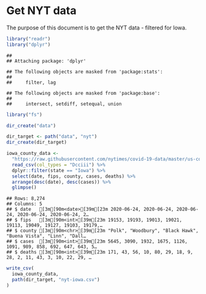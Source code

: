 Get NYT data
================

The purpose of this document is to get the NYT data - filtered for Iowa.

``` r
library("readr")
library("dplyr")
```

    ## 
    ## Attaching package: 'dplyr'

    ## The following objects are masked from 'package:stats':
    ## 
    ##     filter, lag

    ## The following objects are masked from 'package:base':
    ## 
    ##     intersect, setdiff, setequal, union

``` r
library("fs")
```

``` r
dir_create("data")

dir_target <- path("data", "nyt")
dir_create(dir_target)
```

``` r
iowa_county_data <- 
  "https://raw.githubusercontent.com/nytimes/covid-19-data/master/us-counties.csv" %>%
  read_csv(col_types = "Dcciii") %>%
  dplyr::filter(state == "Iowa") %>%
  select(date, fips, county, cases, deaths) %>%
  arrange(desc(date), desc(cases)) %>%
  glimpse()
```

    ## Rows: 8,274
    ## Columns: 5
    ## $ date   [3m[90m<date>[39m[23m 2020-06-24, 2020-06-24, 2020-06-24, 2020-06-24, 2020-06-24, 2…
    ## $ fips   [3m[90m<int>[39m[23m 19153, 19193, 19013, 19021, 19113, 19049, 19127, 19103, 19179,…
    ## $ county [3m[90m<chr>[39m[23m "Polk", "Woodbury", "Black Hawk", "Buena Vista", "Linn", "Dall…
    ## $ cases  [3m[90m<int>[39m[23m 5645, 3090, 1932, 1675, 1126, 1091, 989, 858, 692, 647, 643, 5…
    ## $ deaths [3m[90m<int>[39m[23m 171, 43, 56, 10, 80, 29, 18, 9, 28, 2, 11, 43, 3, 10, 22, 29, …

``` r
write_csv(
  iowa_county_data,
  path(dir_target, "nyt-iowa.csv")
)
```
